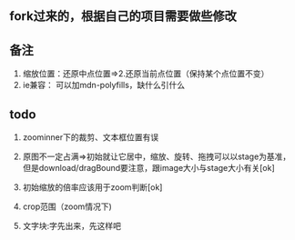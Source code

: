 ## fork过来的，根据自己的项目需要做些修改

## 备注
1. 缩放位置：还原中点位置=>2.还原当前点位置（保持某个点位置不变）
2. ie兼容： 可以加mdn-polyfills，缺什么引什么

## todo
1. zoominner下的裁剪、文本框位置有误
2. 原图不一定占满=>初始就让它居中，缩放、旋转、拖拽可以以stage为基准，但是download/dragBound要注意，跟image大小与stage大小有关[ok]
3. 初始缩放的倍率应该用于zoom判断[ok]

2. crop范围（zoom情况下)
3. 文字块:字先出来，先这样吧